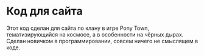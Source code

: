 # Код для сайта
Этот код сделан для сайта по клану в игре Pony Town, тематизирующийся на космосе, а в особенности на чёрных дырах.
Сделан новичком в программировании, совсем ничего не смыслящем в коде.
